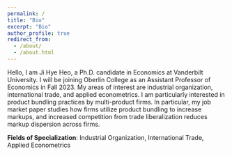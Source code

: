 ```yaml
---
permalink: /
title: "Bio"
excerpt: "Bio"
author_profile: true
redirect_from:
  - /about/
  - /about.html
---
```


Hello, I am Ji Hye Heo, a Ph.D. candidate in Economics at Vanderbilt University. I will be joining Oberlin College as an Assistant Professor of Economics in Fall 2023. My areas of interest are industrial organization, international trade, and applied econometrics. I am particularly interested in product bundling practices by multi-product firms. In particular, my job market paper studies how firms utilize product bundling to increase markups, and
increased competition from trade liberalization reduces markup dispersion across firms.

**Fields of Specialization**: Industrial Organization, International Trade, Applied Econometrics
